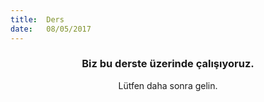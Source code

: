 ```yaml
---
title:  Ders
date:   08/05/2017
---
```


### <center>Biz bu derste üzerinde çalışıyoruz.</center>
<center>Lütfen daha sonra gelin.</center>